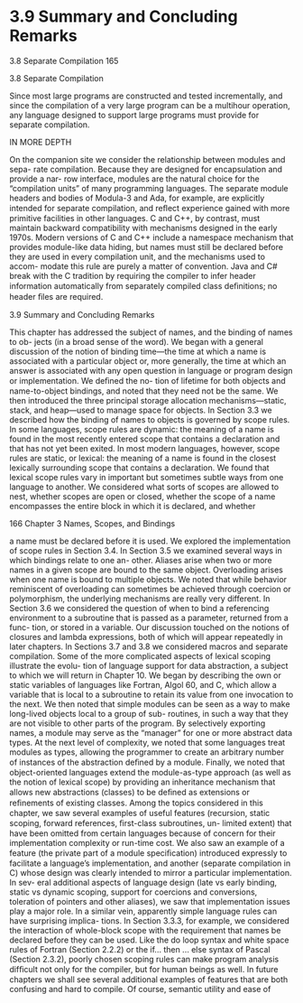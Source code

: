# 3.9 Summary and Concluding Remarks

3.8 Separate Compilation 165

3.8 Separate Compilation

Since most large programs are constructed and tested incrementally, and since the compilation of a very large program can be a multihour operation, any language designed to support large programs must provide for separate compilation.

IN MORE DEPTH

On the companion site we consider the relationship between modules and sepa- rate compilation. Because they are designed for encapsulation and provide a nar- row interface, modules are the natural choice for the “compilation units” of many programming languages. The separate module headers and bodies of Modula-3 and Ada, for example, are explicitly intended for separate compilation, and reﬂect experience gained with more primitive facilities in other languages. C and C++, by contrast, must maintain backward compatibility with mechanisms designed in the early 1970s. Modern versions of C and C++ include a namespace mechanism that provides module-like data hiding, but names must still be declared before they are used in every compilation unit, and the mechanisms used to accom- modate this rule are purely a matter of convention. Java and C# break with the C tradition by requiring the compiler to infer header information automatically from separately compiled class deﬁnitions; no header ﬁles are required.

3.9 Summary and Concluding Remarks

This chapter has addressed the subject of names, and the binding of names to ob- jects (in a broad sense of the word). We began with a general discussion of the notion of binding time—the time at which a name is associated with a particular object or, more generally, the time at which an answer is associated with any open question in language or program design or implementation. We deﬁned the no- tion of lifetime for both objects and name-to-object bindings, and noted that they need not be the same. We then introduced the three principal storage allocation mechanisms—static, stack, and heap—used to manage space for objects. In Section 3.3 we described how the binding of names to objects is governed by scope rules. In some languages, scope rules are dynamic: the meaning of a name is found in the most recently entered scope that contains a declaration and that has not yet been exited. In most modern languages, however, scope rules are static, or lexical: the meaning of a name is found in the closest lexically surrounding scope that contains a declaration. We found that lexical scope rules vary in important but sometimes subtle ways from one language to another. We considered what sorts of scopes are allowed to nest, whether scopes are open or closed, whether the scope of a name encompasses the entire block in which it is declared, and whether

166 Chapter 3 Names, Scopes, and Bindings

a name must be declared before it is used. We explored the implementation of scope rules in Section 3.4. In Section 3.5 we examined several ways in which bindings relate to one an- other. Aliases arise when two or more names in a given scope are bound to the same object. Overloading arises when one name is bound to multiple objects. We noted that while behavior reminiscent of overloading can sometimes be achieved through coercion or polymorphism, the underlying mechanisms are really very different. In Section 3.6 we considered the question of when to bind a referencing environment to a subroutine that is passed as a parameter, returned from a func- tion, or stored in a variable. Our discussion touched on the notions of closures and lambda expressions, both of which will appear repeatedly in later chapters. In Sections 3.7 and 3.8 we considered macros and separate compilation. Some of the more complicated aspects of lexical scoping illustrate the evolu- tion of language support for data abstraction, a subject to which we will return in Chapter 10. We began by describing the own or static variables of languages like Fortran, Algol 60, and C, which allow a variable that is local to a subroutine to retain its value from one invocation to the next. We then noted that simple modules can be seen as a way to make long-lived objects local to a group of sub- routines, in such a way that they are not visible to other parts of the program. By selectively exporting names, a module may serve as the “manager” for one or more abstract data types. At the next level of complexity, we noted that some languages treat modules as types, allowing the programmer to create an arbitrary number of instances of the abstraction deﬁned by a module. Finally, we noted that object-oriented languages extend the module-as-type approach (as well as the notion of lexical scope) by providing an inheritance mechanism that allows new abstractions (classes) to be deﬁned as extensions or reﬁnements of existing classes. Among the topics considered in this chapter, we saw several examples of useful features (recursion, static scoping, forward references, ﬁrst-class subroutines, un- limited extent) that have been omitted from certain languages because of concern for their implementation complexity or run-time cost. We also saw an example of a feature (the private part of a module speciﬁcation) introduced expressly to facilitate a language’s implementation, and another (separate compilation in C) whose design was clearly intended to mirror a particular implementation. In sev- eral additional aspects of language design (late vs early binding, static vs dynamic scoping, support for coercions and conversions, toleration of pointers and other aliases), we saw that implementation issues play a major role. In a similar vein, apparently simple language rules can have surprising implica- tions. In Section 3.3.3, for example, we considered the interaction of whole-block scope with the requirement that names be declared before they can be used. Like the do loop syntax and white space rules of Fortran (Section 2.2.2) or the if... then ... else syntax of Pascal (Section 2.3.2), poorly chosen scoping rules can make program analysis difﬁcult not only for the compiler, but for human beings as well. In future chapters we shall see several additional examples of features that are both confusing and hard to compile. Of course, semantic utility and ease of

